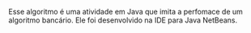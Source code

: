 Esse algoritmo é uma atividade em Java que imita a perfomace de um algoritmo bancário. 
Ele foi desenvolvido na IDE para Java NetBeans. 

